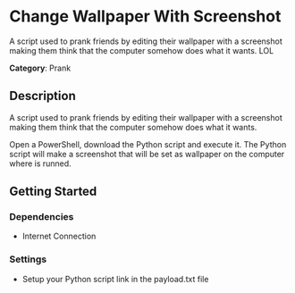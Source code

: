 # Change Wallpaper With Screenshot

A script used to prank friends by editing their wallpaper with a screenshot making them think that the computer somehow does what it wants. LOL

**Category**: Prank

## Description

A script used to prank friends by editing their wallpaper with a screenshot making them think that the computer somehow does what it wants.

Open a PowerShell, download the Python script and execute it. The Python script will make a screenshot that will be set as wallpaper on the computer where is runned.

## Getting Started

### Dependencies

* Internet Connection

### Settings

- Setup your Python script link in the payload.txt file
